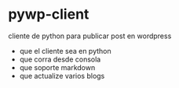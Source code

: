 # pywp-client


cliente de python para publicar post en wordpress
* que el cliente sea en python
* que corra desde consola
* que soporte markdown
* que actualize varios blogs


